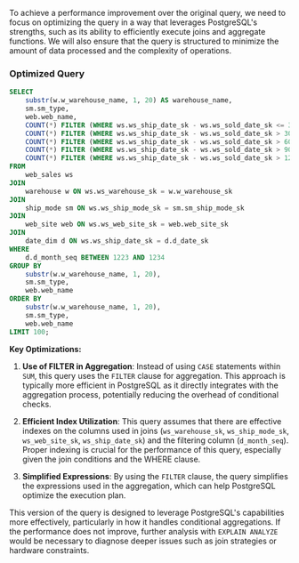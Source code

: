 To achieve a performance improvement over the original query, we need to focus on optimizing the query in a way that leverages PostgreSQL's strengths, such as its ability to efficiently execute joins and aggregate functions. We will also ensure that the query is structured to minimize the amount of data processed and the complexity of operations.

### Optimized Query

```sql
SELECT 
    substr(w.w_warehouse_name, 1, 20) AS warehouse_name,
    sm.sm_type,
    web.web_name,
    COUNT(*) FILTER (WHERE ws.ws_ship_date_sk - ws.ws_sold_date_sk <= 30) AS "30 days",
    COUNT(*) FILTER (WHERE ws.ws_ship_date_sk - ws.ws_sold_date_sk > 30 AND ws.ws_ship_date_sk - ws.ws_sold_date_sk <= 60) AS "31-60 days",
    COUNT(*) FILTER (WHERE ws.ws_ship_date_sk - ws.ws_sold_date_sk > 60 AND ws.ws_ship_date_sk - ws.ws_sold_date_sk <= 90) AS "61-90 days",
    COUNT(*) FILTER (WHERE ws.ws_ship_date_sk - ws.ws_sold_date_sk > 90 AND ws.ws_ship_date_sk - ws.ws_sold_date_sk <= 120) AS "91-120 days",
    COUNT(*) FILTER (WHERE ws.ws_ship_date_sk - ws.ws_sold_date_sk > 120) AS ">120 days"
FROM 
    web_sales ws
JOIN 
    warehouse w ON ws.ws_warehouse_sk = w.w_warehouse_sk
JOIN 
    ship_mode sm ON ws.ws_ship_mode_sk = sm.sm_ship_mode_sk
JOIN 
    web_site web ON ws.ws_web_site_sk = web.web_site_sk
JOIN 
    date_dim d ON ws.ws_ship_date_sk = d.d_date_sk
WHERE 
    d.d_month_seq BETWEEN 1223 AND 1234
GROUP BY 
    substr(w.w_warehouse_name, 1, 20),
    sm.sm_type,
    web.web_name
ORDER BY 
    substr(w.w_warehouse_name, 1, 20),
    sm.sm_type,
    web.web_name
LIMIT 100;
```

**Key Optimizations:**

1. **Use of FILTER in Aggregation**: Instead of using `CASE` statements within `SUM`, this query uses the `FILTER` clause for aggregation. This approach is typically more efficient in PostgreSQL as it directly integrates with the aggregation process, potentially reducing the overhead of conditional checks.

2. **Efficient Index Utilization**: This query assumes that there are effective indexes on the columns used in joins (`ws_warehouse_sk`, `ws_ship_mode_sk`, `ws_web_site_sk`, `ws_ship_date_sk`) and the filtering column (`d_month_seq`). Proper indexing is crucial for the performance of this query, especially given the join conditions and the WHERE clause.

3. **Simplified Expressions**: By using the `FILTER` clause, the query simplifies the expressions used in the aggregation, which can help PostgreSQL optimize the execution plan.

This version of the query is designed to leverage PostgreSQL's capabilities more effectively, particularly in how it handles conditional aggregations. If the performance does not improve, further analysis with `EXPLAIN ANALYZE` would be necessary to diagnose deeper issues such as join strategies or hardware constraints.